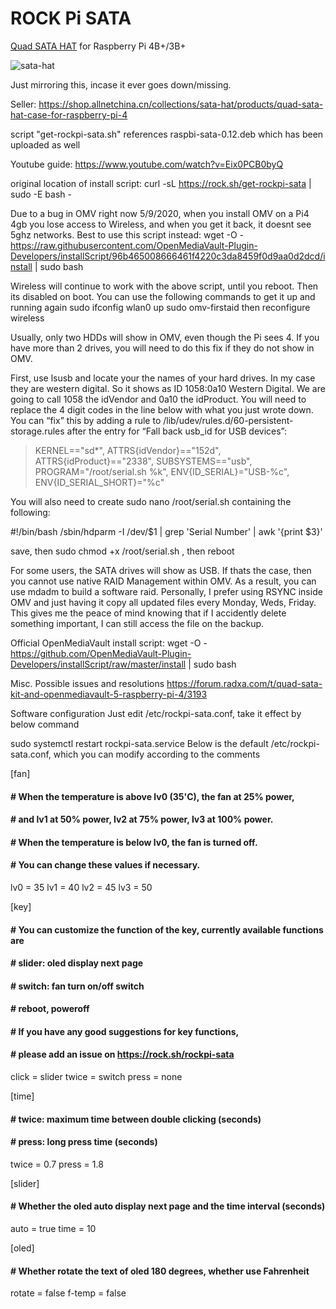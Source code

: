 # ROCK Pi SATA

[Quad SATA HAT](<https://wiki.radxa.com/Dual_Quad_SATA_HAT>) for Raspberry Pi 4B+/3B+

![sata-hat](https://setq.me/static/img/quad-sata-hat.png)

Just mirroring this, incase it ever goes down/missing.

Seller:  https://shop.allnetchina.cn/collections/sata-hat/products/quad-sata-hat-case-for-raspberry-pi-4

script "get-rockpi-sata.sh" references raspbi-sata-0.12.deb which has been uploaded as well

Youtube guide: https://www.youtube.com/watch?v=Eix0PCB0byQ

original location of install script:  curl -sL https://rock.sh/get-rockpi-sata | sudo -E bash -



Due to a bug in OMV right now 5/9/2020, when you install OMV on a Pi4 4gb you lose access to Wireless, and when you get it back, it doesnt see 5ghz networks.  Best to use this script instead:  wget -O - https://raw.githubusercontent.com/OpenMediaVault-Plugin-Developers/installScript/96b465008666461f4220c3da8459f0d9aa0d2dcd/install | sudo bash


Wireless will continue to work with the above script, until you reboot.  Then its disabled on boot.  You can use the following commands to get it up and running again
sudo ifconfig wlan0 up
sudo omv-firstaid
then reconfigure wireless

Usually, only two HDDs will show in OMV, even though the Pi sees 4.  If you have more than 2 drives, you will need to do this fix if they do not show in OMV.

First, use lsusb and locate your the names of your hard drives.  In my case they are western digital.  So it shows as ID 1058:0a10 Western Digital.  We are going to call 1058 the idVendor and 0a10 the idProduct.  You will need to replace the 4 digit codes in the line below with what you just wrote down.  You can “fix” this by adding a rule to /lib/udev/rules.d/60-persistent-storage.rules after the entry for “Fall back usb_id for USB devices”:

>KERNEL=="sd*", ATTRS{idVendor}=="152d", ATTRS{idProduct}=="2338", SUBSYSTEMS=="usb", PROGRAM="/root/serial.sh %k", ENV{ID_SERIAL}="USB-%c", ENV{ID_SERIAL_SHORT}="%c"

You will also need to create sudo nano /root/serial.sh containing the following:

#!/bin/bash
/sbin/hdparm -I /dev/$1 | grep 'Serial Number' | awk '{print $3}'

save, then sudo chmod +x /root/serial.sh , then reboot

For some users, the SATA drives will show as USB.  If thats the case, then you cannot use native RAID Management within OMV.  As a result, you can use mdadm to build a software raid.  Personally, I prefer using RSYNC inside OMV and just having it copy all updated files every Monday, Weds, Friday.  This gives me the peace of mind knowing that if I accidently delete something important, I can still access the file on the backup.

Official OpenMediaVault install script:  wget -O - https://github.com/OpenMediaVault-Plugin-Developers/installScript/raw/master/install | sudo bash



Misc. Possible issues and resolutions
https://forum.radxa.com/t/quad-sata-kit-and-openmediavault-5-raspberry-pi-4/3193



Software configuration
Just edit /etc/rockpi-sata.conf, take it effect by below command

sudo systemctl restart rockpi-sata.service
Below is the default /etc/rockpi-sata.conf, which you can modify according to the comments

[fan]
#### # When the temperature is above lv0 (35'C), the fan at 25% power,
#### # and lv1 at 50% power, lv2 at 75% power, lv3 at 100% power.
#### # When the temperature is below lv0, the fan is turned off.
#### # You can change these values if necessary.
lv0 = 35
lv1 = 40
lv2 = 45
lv3 = 50
 
[key]
#### # You can customize the function of the key, currently available functions are
#### # slider: oled display next page
#### # switch: fan turn on/off switch
#### # reboot, poweroff
#### # If you have any good suggestions for key functions, 
#### # please add an issue on https://rock.sh/rockpi-sata
click = slider
twice = switch
press = none
 
[time]
#### # twice: maximum time between double clicking (seconds)
#### # press: long press time (seconds)
twice = 0.7
press = 1.8
 
[slider]
#### # Whether the oled auto display next page and the time interval (seconds)
auto = true
time = 10
 
[oled]
#### # Whether rotate the text of oled 180 degrees, whether use Fahrenheit
rotate = false
f-temp = false
